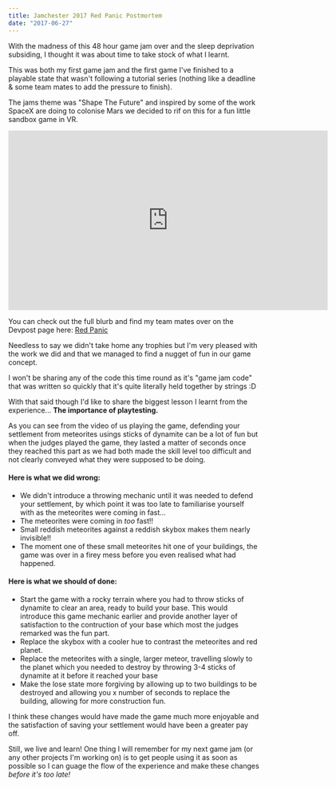 ```yaml
---
title: Jamchester 2017 Red Panic Postmortem
date: "2017-06-27"
---
```


With the madness of this 48 hour game jam over and the sleep deprivation subsiding, I thought it was about time to take stock of what I learnt.

This was both my first game jam and the first game I've finished to a playable state that wasn't following a tutorial series (nothing like a deadline & some team mates to add the pressure to finish).

The jams theme was "Shape The Future" and inspired by some of the work SpaceX are doing to colonise Mars we decided to rif on this for a fun little sandbox game in VR.

<iframe width="640" height="360" src="https://www.youtube.com/embed/M0qqHpiucWc?rel=0" frameborder="0" allowfullscreen></iframe>

You can check out the full blurb and find my team mates over on the Devpost page here: [Red Panic](https://devpost.com/software/redpanic)

Needless to say we didn't take home any trophies but I'm very pleased with the work we did and that we managed to find a nugget of fun in our game concept.

I won't be sharing any of the code this time round as it's "game jam code" that was written so quickly that it's quite literally held together by strings :D

With that said though I'd like to share the biggest lesson I learnt from the experience... **The importance of playtesting.**

As you can see from the video of us playing the game, defending your settlement from meteorites usings sticks of dynamite can be a lot of fun but when the judges played the game, they lasted a matter of seconds once they reached this part as we had both made the skill level too difficult and not clearly conveyed what they were supposed to be doing.

#### Here is what we did wrong:
* We didn't introduce a throwing mechanic until it was needed to defend your settlement, by which point it was too late to familiarise yourself with as the meteorites were coming in fast...
* The meteorites were coming in *too* fast!!
* Small reddish meteorites against a reddish skybox makes them nearly invisible!!
* The moment one of these small meteorites hit one of your buildings, the game was over in a firey mess before you even realised what had happened.

#### Here is what we should of done:
* Start the game with a rocky terrain where you had to throw sticks of dynamite to clear an area, ready to build your base. This would introduce this game mechanic earlier and provide another layer of satisfaction to the contruction of your base which most the judges remarked was the fun part.
* Replace the skybox with a cooler hue to contrast the meteorites and red planet.
* Replace the meteorites with a single, larger meteor, travelling slowly to the planet which you needed to destroy by throwing 3-4 sticks of dynamite at it before it reached your base
* Make the lose state more forgiving by allowing up to two buildings to be destroyed and allowing you x number of seconds to replace the building, allowing for more construction fun.


I think these changes would have made the game much more enjoyable and the satisfaction of saving your settlement would have been a greater pay off.

Still, we live and learn! One thing I will remember for my next game jam (or any other projects I'm working on) is to get people using it as soon as possible so I can guage the flow of the experience and make these changes *before it's too late!*
